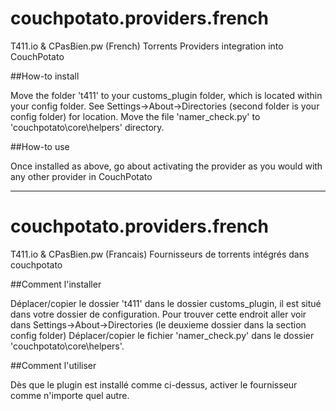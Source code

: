 couchpotato.providers.french
===========================

T411.io & CPasBien.pw (French) Torrents Providers integration into CouchPotato

##How-to install

Move the folder 't411' to your customs_plugin folder, which is located within your config folder. See Settings->About->Directories (second folder is your config folder) for location. 
Move the file 'namer_check.py' to 'couchpotato\core\helpers' directory.

##How-to use

Once installed as above, go about activating the provider as you would with any other provider in CouchPotato

---


couchpotato.providers.french
===========================

T411.io & CPasBien.pw (Francais) Fournisseurs de torrents intégrés dans couchpotato

##Comment l'installer

Déplacer/copier le dossier 't411' dans le dossier customs_plugin, il est situé dans votre dossier de configuration. Pour trouver cette endroit aller voir dans Settings->About->Directories (le deuxieme dossier dans la section config folder)
Déplacer/copier le fichier 'namer_check.py' dans le dossier 'couchpotato\core\helpers'.

##Comment l'utiliser

Dès que le plugin est installé comme ci-dessus, activer le fournisseur comme n'importe quel autre.
